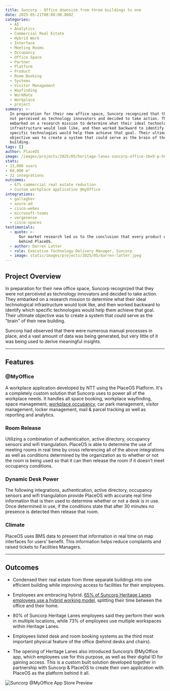 ```yaml
---
title: Suncorp - Office downsize from three buildings to one
date: 2025-05-21T00:00:00.000Z
categories:
  - AI
  - Analytics
  - Commercial Real Estate
  - Hybrid Work
  - Interface
  - Meeting Rooms
  - Occupancy
  - Office Space
  - Partner
  - Platform
  - Product
  - Room Booking
  - Systems
  - Visitor Management
  - Wayfinding
  - WorkMate
  - Workplace
  - project
summary: >-
  In preparation for their new office space, Suncorp recognized that they were
  not perceived as technology innovators and decided to take action. They
  embarked on a research mission to determine what their ideal technological
  infrastructure would look like, and then worked backward to identify which
  specific technologies would help them achieve that goal. Their ultimate
  objective was to create a system that could serve as the brain of their new
  building.
tags: []
author: PlaceOS
image: /images/projects/2025/05/heritage-lanes-suncorp-office-16x9-p-500.jpg
stats: 
- 13,000 users 
- 60,000 m² 
- 22 integrations
outcomes:
  - 67% commercial real estate reduction
  - Custom workplace application @myOffice
integrations:
  - gallagher
  - azure-ad
  - cisco-webex
  - microsoft-teams
  - vergesense
  - cisco-spaces
testimonials:
  - quote: >-
      Our market research led us to the conclusion that every product was years
      behind PlaceOS.
  - author: Darren Latter
  - role: Executive Technology Delivery Manager, Suncorp
  - image: static/images/projects/2025/05/darren-latter.jpeg
---
```

## Project Overview

In preparation for their new office space, Suncorp recognized that they were not perceived as technology innovators and decided to take action. They embarked on a research mission to determine what their ideal technological infrastructure would look like, and then worked backward to identify which specific technologies would help them achieve that goal. Their ultimate objective was to create a system that could serve as the "brain" of their new building.

Suncorp had observed that there were numerous manual processes in place, and a vast amount of data was being generated, but very little of it was being used to derive meaningful insights.

--------

## Features
### @MyOffice
A workplace application developed by NTT using the PlaceOS Platform. It's a completely custom solution that Suncorp uses to power all of the workplace needs. It handles all space booking, workplace wayfinding, space management, [workplace occupancy](https://www.placeos.com/suite/workmate-workplace-solution#occupancy), car park management, visitor management, locker management, mail & parcel tracking as well as reporting and analytics.

### Room Release
Utilizing a combination of authentication, active directory, occupancy sensors and wifi triangulation. PlaceOS is able to determine the use of meeting rooms in real time by cross referencing all of the above integrations as well as conditions determined by the organization as to whether or not the room is being used so that it can then release the room if it doesn’t meet occupancy conditions.

### Dynamic Desk Power
The following integrations, authentication, active directory, occupancy sensors and wifi triangulation provide PlaceOS with accurate real time information that is then used to determine whether or not a desk is in use. Once determined in use, if the conditions state that after 30 minutes no presence is detected then release that room. 

### Climate
PlaceOS uses BMS data to present that information in real time on map interfaces for users’ benefit. This information helps reduce complaints and raised tickets to Facilities Managers. 

--------

## Outcomes
*   Condensed their real estate from three separate buildings into one efficient building while improving access to facilities for their employees.

*   Employees are embracing hybrid. [65% of Suncorp Heritage Lanes employees use a hybrid working model](https://www.suncorpgroup.com.au/news/news/Heritage-Lanes-named-Brisbanes-top-workplace?token=knA1zzZIt6eL9R8wCR9NW3Fz1w5Nj7lzD4HHYRld), splitting their time between the office and their home.

*   80% of Suncorp Heritage Lanes employees said they perform their work in multiple locations, while 73% of employees use multiple workspaces within Heritage Lanes.

*   Employees listed desk and room booking systems as the third most important physical feature of the office (behind desks and chairs).

*   The opening of Heritage Lanes also introduced Suncorp’s @MyOffice app, which employees use for this purpose, as well as their digital ID for gaining access. This is a custom built solution developed together in partnership with Suncorp & PlaceOS to create their own application with PlaceOS as the platform behind it all.

![Suncorp @MyOffice App Store Preview](/images/projects/suncorp-my-office-app-store.png)

‍
